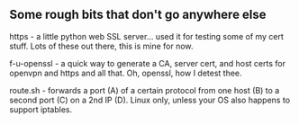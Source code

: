 
Some rough bits that don't go anywhere else
--------------------------------------------

https - a little python web SSL server... used it for testing some
of my cert stuff.  Lots of these out there, this is mine for now.

f-u-openssl - a quick way to generate a CA, server cert, and host
certs for openvpn and https and all that.  Oh, openssl, how I detest thee.

route.sh - forwards a port (A) of a certain protocol from one host
(B) to a second port (C) on a 2nd IP (D). Linux only, unless your
OS also happens to support iptables.

